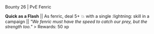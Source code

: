 Bounty 26 | PvE Fenric

**Quick as a Flash** || As fenric, deal 5+ 💥 with a single
:lightning: skill in a campaign || *"We fenric must have the speed
to catch our prey, but the strength too."* > Rewards: 50 xp
